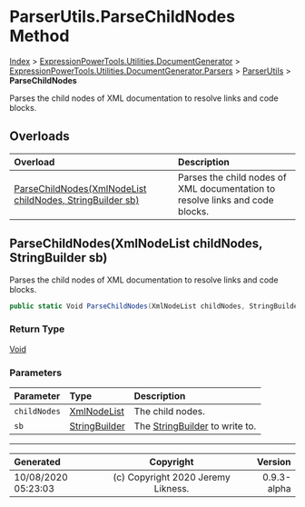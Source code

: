﻿# ParserUtils.ParseChildNodes Method

[Index](../index.md) > [ExpressionPowerTools.Utilities.DocumentGenerator](ExpressionPowerTools.Utilities.DocumentGenerator.a.md) > [ExpressionPowerTools.Utilities.DocumentGenerator.Parsers](ExpressionPowerTools.Utilities.DocumentGenerator.Parsers.n.md) > [ParserUtils](ExpressionPowerTools.Utilities.DocumentGenerator.Parsers.ParserUtils.cs.md) > **ParseChildNodes**

Parses the child nodes of XML documentation to resolve links and code blocks.

## Overloads

| Overload | Description |
| :-- | :-- |
| [ParseChildNodes(XmlNodeList childNodes, StringBuilder sb)](#parsechildnodesxmlnodelist-childnodes-stringbuilder-sb) | Parses the child nodes of XML documentation to resolve links and code blocks. |
## ParseChildNodes(XmlNodeList childNodes, StringBuilder sb)

Parses the child nodes of XML documentation to resolve links and code blocks.

```csharp
public static Void ParseChildNodes(XmlNodeList childNodes, StringBuilder sb)
```

### Return Type

 [Void](https://docs.microsoft.com/dotnet/api/system.void) 

### Parameters

| Parameter | Type | Description |
| :-- | :-- | :-- |
| `childNodes` | [XmlNodeList](https://docs.microsoft.com/dotnet/api/system.xml.xmlnodelist) | The child nodes. |
| `sb` | [StringBuilder](https://docs.microsoft.com/dotnet/api/system.text.stringbuilder) | The [StringBuilder](https://docs.microsoft.com/dotnet/api/system.text.stringbuilder) to write to. |



---

| Generated | Copyright | Version |
| :-- | :-: | --: |
| 10/08/2020 05:23:03 | (c) Copyright 2020 Jeremy Likness. | 0.9.3-alpha |
